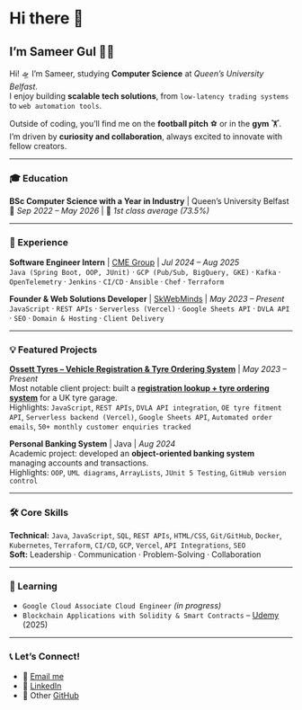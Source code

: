 # Hi there 👋  
## I’m Sameer Gul 👨‍💻  

Hi! 🛸 I’m Sameer, studying **Computer Science** at *Queen’s University Belfast*.  
I enjoy building **scalable tech solutions**, from `low-latency trading systems` to `web automation tools`.  

Outside of coding, you’ll find me on the **football pitch** ⚽ or in the **gym** 🏋️.  
I’m driven by **curiosity and collaboration**, always excited to innovate with fellow creators.  

---

### 🎓 Education  
**BSc Computer Science with a Year in Industry** | Queen’s University Belfast  
📅 *Sep 2022 – May 2026* | 🎯 *1st class average (73.5%)*  

---

### 🚀 Experience  
**Software Engineer Intern** | [CME Group](https://www.cmegroup.com/) | *Jul 2024 – Aug 2025*  
`Java (Spring Boot, OOP, JUnit)` · `GCP (Pub/Sub, BigQuery, GKE)` · `Kafka` · `OpenTelemetry` · `Jenkins` · `CI/CD` · `Ansible` · `Chef` · `Terraform`  

**Founder & Web Solutions Developer** | [SkWebMinds](https://skwebminds.com/) | *May 2023 – Present*  
`JavaScript` · `REST APIs` · `Serverless (Vercel)` · `Google Sheets API` · `DVLA API` · `SEO` · `Domain & Hosting` · `Client Delivery`  

---

### 💡 Featured Projects  

**[Ossett Tyres – Vehicle Registration & Tyre Ordering System](https://github.com/skwebminds/ossett-tyres)** | *May 2023 – Present*  
Most notable client project: built a **[registration lookup + tyre ordering system](https://github.com/skwebminds/ossett-tyres)** for a UK tyre garage.  
Highlights: `JavaScript`, `REST APIs`, `DVLA API integration`, `OE tyre fitment API`, `Serverless backend (Vercel)`, `Google Sheets API`, `Automated order emails`, `50+ monthly customer enquiries tracked`  

**Personal Banking System** | Java | *Aug 2024*  
Academic project: developed an **object-oriented banking system** managing accounts and transactions.  
Highlights: `OOP`, `UML diagrams`, `ArrayLists`, `JUnit 5 Testing`, `GitHub version control`  

---

### 🛠️ Core Skills  
**Technical:** `Java`, `JavaScript`, `SQL`, `REST APIs`, `HTML/CSS`, `Git/GitHub`, `Docker`, `Kubernetes`, `Terraform`, `CI/CD`, `GCP`, `Vercel`, `API Integrations`, `SEO`  
**Soft:** Leadership · Communication · Problem-Solving · Collaboration  

---

### 🌱 Learning  
- `Google Cloud Associate Cloud Engineer` *(in progress)*  
- `Blockchain Applications with Solidity & Smart Contracts` – [Udemy](https://www.udemy.com/) (2025)  

---

### 📞 Let’s Connect!  
- 📧 [Email me](mailto:gulsameer1000@gmail.com)  
- 🔗 [LinkedIn](https://www.linkedin.com/in/sameer-g-4728a3260/)  
- 🐙 Other [GitHub](https://github.com/skwebminds)  
